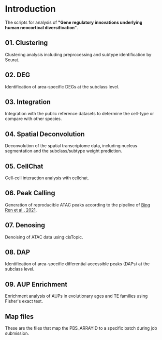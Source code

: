 # Introduction

The scripts for analysis of **"Gene regulatory innovations underlying human neocortical diversification"**.

## 01. Clustering

Clustering analysis including preprocessing and subtype identification by Seurat.

## 02. DEG

Identification of area-specific DEGs at the subclass level.

## 03. Integration

Integration with the public reference datasets to determine the cell-type or compare with other species.

## 04. Spatial Deconvolution

Deconvolution of the spatial transcriptome data, including nucleus segmentation and the subclass/subtype weight prediction.

## 05. CellChat

Cell-cell interaction analysis with cellchat.

## 06. Peak Calling

Generation of reproducible ATAC peaks according to the pipeline of [Bing Ren et al., 2021](https://www.nature.com/articles/s41586-021-03604-1).

## 07. Denosing

Denoising of ATAC data using cisTopic.

## 08. DAP

Identification of area-specific differential accessible peaks (DAPs) at the subclass level.

## 09. AUP Enrichment

Enrichment analysis of AUPs in evolutionary ages and TE families using Fisher's exact test.

## Map files

These are the files that map the PBS_ARRAYID to a specific batch during job submission.
